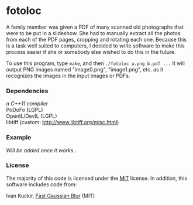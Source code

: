 fotoloc
=======
A family member was given a PDF of many scanned old photographs that were to be
put in a slideshow. She had to manually extract all the photos from each of the
PDF pages, cropping and rotating each one. Because this is a task well suited
to computers, I decided to write software to make this process easier if she or
somebody else wished to do this in the future.

To use this program, type ``make``, and then ``./fotoloc a.png b.pdf ...`` It
will output PNG images named "image0.png", "image1.png", etc. as it recognizes
the images in the input images or PDFs.

### Dependencies ###
*a C++11 compiler*  
PoDoFo (LGPL)  
OpenIL/DevIL (LGPL)  
libtiff (custom: http://www.libtiff.org/misc.html)  

### Example ###
*Will be added once it works...*

### License ###
The majority of this code is licensed under the
[MIT](http://floft.net/uploads/mit-license.txt) license. In addition, this
software includes code from:

Ivan Kuckir, [Fast Gaussian Blur](http://blog.ivank.net/fastest-gaussian-blur.html) (MIT)
